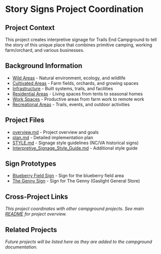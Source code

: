 # Story Signs Project Coordination

## Project Context

This project creates interpretive signage for Trails End Campground to tell the story of this unique place that combines primitive camping, working farm/orchard, and various businesses.

## Background Information

- [Wild Areas](../source/wild_areas.md) - Natural environment, ecology, and wildlife
- [Cultivated Areas](../source/cultivated_areas.md) - Farm fields, orchards, and growing spaces  
- [Infrastructure](../source/infrastructure.md) - Built systems, trails, and facilities
- [Residential Areas](../source/residential_areas.md) - Living spaces from tents to seasonal homes
- [Work Spaces](../source/work_spaces.md) - Productive areas from farm work to remote work
- [Recreational Areas](../source/recreational_areas.md) - Trails, events, and outdoor activities

## Project Files

- [overview.md](overview.md) - Project overview and goals
- [plan.md](plan.md) - Detailed implementation plan
- [STYLE.md](STYLE.md) - Signage style guidelines (NC/VA historical signs)
- [Interpretive_Signage_Style_Guide.md](Interpretive_Signage_Style_Guide.md) - Additional style guide

## Sign Prototypes

- [Blueberry Field Sign](outputs/blueberry-field.md) - Sign for the blueberry field area
- [The Genny Sign](outputs/the-genny.md) - Sign for The Genny (Gaslight General Store)

## Cross-Project Links

*This project coordinates with other campground projects. See main [README](../README.md) for project overview.*

## Related Projects

*Future projects will be listed here as they are added to the campground documentation.*
